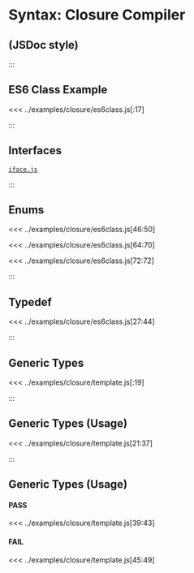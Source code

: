 # Syntax: Closure Compiler
## (JSDoc style)

:::

## ES6 Class Example

<<< ../examples/closure/es6class.js[:17]

:::

## Interfaces

[`iface.js`](../examples/closure/iface.js)

:::

## Enums

<<< ../examples/closure/es6class.js[46:50]

<<< ../examples/closure/es6class.js[64:70]

<<< ../examples/closure/es6class.js[72:72]

:::

## Typedef

<<< ../examples/closure/es6class.js[27:44]

:::

## Generic Types

<<< ../examples/closure/template.js[:19]

:::

## Generic Types (Usage)

<<< ../examples/closure/template.js[21:37]

:::

## Generic Types (Usage)

#### PASS

<<< ../examples/closure/template.js[39:43]

#### FAIL

<<< ../examples/closure/template.js[45:49]

